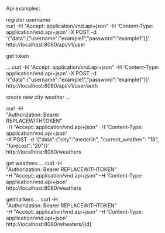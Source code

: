 Api examples:

register username <br/>
curl -H "Accept: application/vnd.api+json" -H 'Content-Type: application/vnd.api+json' -X POST -d \
'{"data":{"username":"example1","password":"example1"}}' http://localhost:8080/api/v1/user

get token

...
curl -H "Accept: application/vnd.api+json" -H 'Content-Type: application/vnd.api+json' -X POST -d \
'{"data":{"username":"example1","password":"example1"}}' http://localhost:8080/api/v1/user/auth


create new city weather
...

curl -H \
"Authorization: Bearer \
REPLACEWITHTOKEN" \
-H "Accept: application/vnd.api+json" -H 'Content-Type: application/vnd.api+json' \
-X POST -d '{"data":{"city":"medellin", "current_weather": "18", "forecast":"20"}}' \
http://localhost:8080/weathers


get weathers
...
curl -H \
"Authorization: Bearer REPLACEWITHTOKEN" \
-H "Accept: application/vnd.api+json" -H 'Content-Type: application/vnd.api+json' \
http://localhost:8080/weathers


getmarkers
...
curl -H \
"Authorization: Bearer REPLACEWITHTOKEN" \
-H "Accept: application/vnd.api+json" -H 'Content-Type: application/vnd.api+json' \
http://localhost:8080/wheaters/[id]
